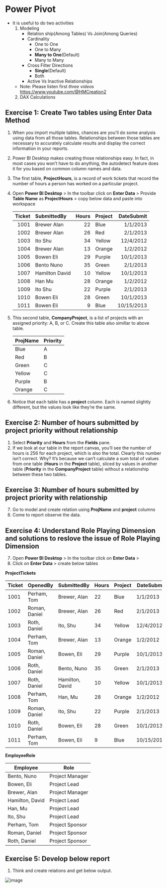 
# Power Pivot
  - It is useful to do two activities  
    1. Modeling
        - Relation ship(Among Tables) Vs Join(Among Queries)
        - Cardinality
          - One to One
          - One to Many
          - **Many to One**(Default)
          - Many to Many
        - Cross Filter Directions
          - **Single**(Default)
          - Both
        - Active Vs Inactive Relationships   
    - Note: Please listen first *three videos*    https://www.youtube.com/@HMCreation2
    2. DAX Calculations  
## Exercise 1: Create Two tables using Enter Data Method
1. When you import multiple tables, chances are you'll do some analysis using data from all those tables. Relationships between those tables are necessary to accurately calculate results and display the correct information in your reports.
2. Power BI Desktop makes creating those relationships easy. In fact, in most cases you won’t have to do anything, the autodetect feature does it for you based on common column names and data.
3. The first table, **ProjectHours**, is a record of work tickets that record the number of hours a person has worked on a particular project. 
4. Open **Power BI Desktop** > In the toolbar click on **Enter Data** > Provide **Table Name** as **ProjectHours** > copy below data and paste into workspace

    | **Ticket** | **SubmittedBy** | **Hours** | **Project** | **DateSubmit** |
    | ---:|:--- | ---:|:--- | ---:|
    | 1001 |Brewer Alan |22 |Blue |1/1/2013 |
    | 1002 |Brewer Alan |26 |Red |2/1/2013 |
    | 1003 |Ito Shu |34 |Yellow |12/4/2012 |
    | 1004 |Brewer Alan |13 |Orange |1/2/2012 |
    | 1005 |Bowen Eli |29 |Purple |10/1/2013 |
    | 1006 |Bento Nuno |35 |Green |2/1/2013 |
    | 1007 |Hamilton David |10 |Yellow |10/1/2013 |
    | 1008 |Han Mu |28 |Orange |1/2/2012 |
    | 1009 |Ito Shu |22 |Purple |2/1/2013 |
    | 1010 |Bowen Eli |28 |Green |10/1/2013 |
    | 1011 |Bowen Eli |9 |Blue |10/15/2013 |

5. This second table, **CompanyProject**, is a list of projects with an assigned priority: A, B, or C. Create this table also simillar to above table.

    | **ProjName** | **Priority** |
    | --- | --- |
    | Blue |A |
    | Red |B |
    | Green |C |
    | Yellow |C |
    | Purple |B |
    | Orange |C |
6. Notice that each table has a **project** column. Each is named slightly different, but the values look like they’re the same.
## Exercise 2: Number of hours submitted by project priority without relationship
1. Select **Priority** and **Hours** from the **Fields** pane.  
2. If we look at our table in the report canvas, you’ll see the number of hours is 256 for each project, which is also the total. Clearly this number isn’t correct. Why? It’s because we can’t calculate a sum total of values from one table (**Hours** in the **Project** table), sliced by values in another table (**Priority** in the **CompanyProject** table) without a relationship between these two tables.
## Exercise 3: Number of hours submitted by project priority with relationship
7. Go to model and create relation using **ProjName** and **project** columns
8. Come to report observe the data.
## Exercise 4: Understand Role Playing Dimension and solutions to reslove the issue of Role Playing Dimension

7. Open **Power BI Desktop** > In the toolbar click on **Enter Data** >
8. Click on **Enter Data** > create below tables

  **ProjectTickets**

| Ticket	| OpenedBy	| SubmittedBy	| Hours	| Project	| DateSubmit |
| --- | --- | --- | --- | --- | --- |
| 1001	| Perham, Tom	| Brewer, Alan | 22	| Blue	| 1/1/2013 | 
| 1002	| Roman, Daniel |	Brewer, Alan | 26 |	Red |	2/1/2013 |
| 1003	| Roth, Daniel |	Ito, Shu |	34 |	Yellow |	12/4/2012 |
| 1004	| Perham, Tom |	Brewer, Alan |	13 |	Orange |	1/2/2012 |
| 1005	| Roman, Daniel |	Bowen, Eli |	29 |	Purple |	10/1/2013 |
| 1006	| Roth, Daniel |	Bento, Nuno |	35 |	Green |	2/1/2013 |
| 1007	| Roth, Daniel | Hamilton, David |	10 | Yellow | 10/1/2013 |
| 1008	| Perham, Tom |	Han, Mu |	28 |	Orange |	1/2/2012 |
| 1009	| Roman, Daniel |	Ito, Shu |	22 |	Purple |	2/1/2013 |
| 1010	| Roth, Daniel |	Bowen, Eli |	28 |	Green |	10/1/2013 |
| 1011	| Perham, Tom |	Bowen, Eli |	9	| Blue | 10/15/2013|

**EmployeeRole**

  | **Employee** | **Role** |
  | --- | --- |
  | Bento, Nuno |Project Manager |
  | Bowen, Eli |Project Lead |
  | Brewer, Alan |Project Manager |
  | Hamilton, David |Project Lead |
  | Han, Mu |Project Lead |
  | Ito, Shu |Project Lead |
  | Perham, Tom |Project Sponsor |
  | Roman, Daniel |Project Sponsor |
  | Roth, Daniel |Project Sponsor |

## Exercise 5: Develop below report
1. Think and create relations and get below output.

![image](https://user-images.githubusercontent.com/20516321/150071049-e7050e74-2c3e-4425-8fe4-60db6d951d69.png)
